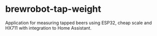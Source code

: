 # brewrobot-tap-weight
Application for measuring tapped beers using ESP32, cheap scale and HX711 with integration to Home Assistant.
